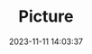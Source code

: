 ---
weight: 1
images:
- /images/edited/109.jpeg
title: Picture
date: 2023-11-11 14:03:37
tags:
- luminar
- work
---